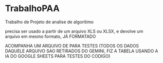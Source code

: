 # TrabalhoPAA
Trabalho de Projeto de analise de algoritimo

precisa ser usado a partir de um arquivo XLS ou XLSX, e devolve um arquivo em mesmo formato, JÁ FORMATADO

ACOMPANHA UM ARQUIVO DE PARA TESTES (TODOS OS DADOS DAQUELE ARQUIVO SAO RETIRADOS DO GEMINI, FIZ A TABELA USANDO A IA DO GOOGLE SHEETS PARA TESTES DO CODIGO)
